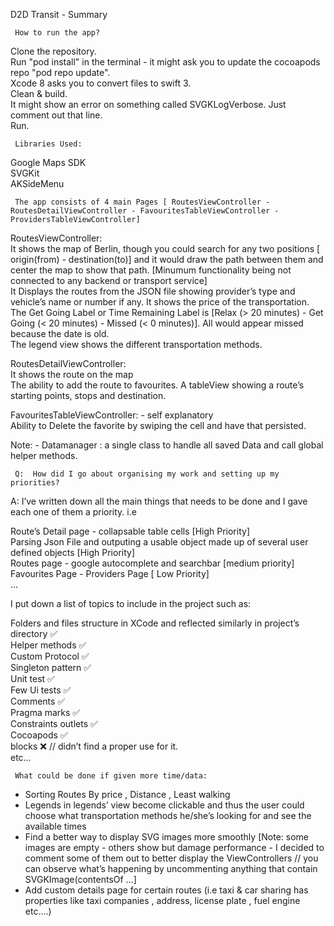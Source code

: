 D2D Transit - Summary

     How to run the app?
Clone the repository.  
Run "pod install" in the terminal - it might ask you to update the cocoapods repo "pod repo update".  
Xcode 8 asks you to convert files to swift 3.  
Clean & build.  
It might show an error on something called SVGKLogVerbose. Just comment out that line.  
Run.  

     Libraries Used:


Google Maps SDK   
SVGKit  
AKSideMenu  

     The app consists of 4 main Pages [ RoutesViewController - RoutesDetailViewController - FavouritesTableViewController - ProvidersTableViewController]

RoutesViewController:   
It shows the map of Berlin, though you could search for any two positions [ origin(from) - destination(to)] and it would draw the path between them and center the map to show that path. [Minumum functionality being not connected to any backend or transport service]   
It Displays the routes from the JSON file showing provider’s type and vehicle’s name or number if any. It shows the price of the transportation.   
The Get Going Label or Time Remaining Label is  [Relax (> 20 minutes) - Get Going (< 20 minutes) -  Missed (< 0 minutes)]. All would appear missed because the date is old.   
The legend view shows the different transportation methods.

RoutesDetailViewController:   
It shows the route on the map   
The ability to add the route to favourites.
A tableView showing a route’s starting points, stops and destination.

FavouritesTableViewController:  - self explanatory   
Ability to Delete the favorite by swiping the cell and have that persisted.

Note: -  Datamanager : a single class to handle all saved Data and call global helper methods.

     Q:  How did I go about organising my work and setting up my priorities?
A:   I’ve written down all the main things that needs to be done and I gave each one of them a priority.
      i.e

Route’s Detail page - collapsable table cells [High Priority]   
Parsing Json File and outputing a usable object made up of several user defined objects [High Priority]   
Routes page - google autocomplete and searchbar [medium priority]   
Favourites Page - Providers Page [ Low Priority]  
...   

I put down a list of topics to include in the project such as:

Folders and files structure in XCode and reflected similarly in project’s directory ✅  
Helper methods  ✅  
Custom Protocol ✅  
Singleton pattern  ✅  
Unit test  ✅  
Few Ui tests ✅   
Comments ✅  
Pragma marks ✅  
Constraints outlets ✅  
Cocoapods ✅   
blocks   ❌ // didn’t find a proper use for it.  
etc…   

     What could be done if given more time/data: 

- Sorting Routes By price , Distance , Least walking   
- Legends in legends’ view become clickable and thus the user could choose what transportation methods he/she’s looking for and see the available times     
- Find a better way to display SVG images more smoothly [Note: some images are empty - others show but  damage performance - I decided to comment some of them out  to better display the ViewControllers // you can observe what’s happening by uncommenting anything that contain SVGKImage(contentsOf …]   
- Add custom details page for certain routes (i.e taxi & car sharing has properties like taxi companies , address,  license plate , fuel engine etc….)
